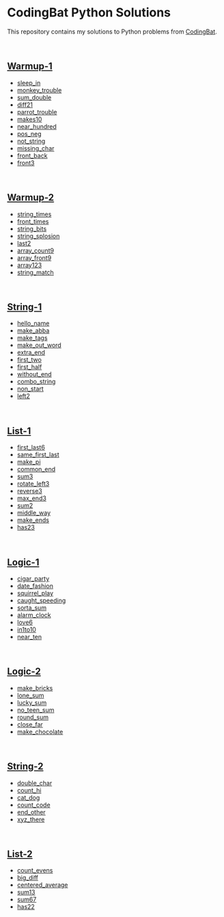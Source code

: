 # CodingBat Python Solutions

This repository contains my solutions to Python problems from [CodingBat](https://codingbat.com/python).

<br>

## [Warmup-1](https://codingbat.com/python/Warmup-1)

- [sleep_in](https://codingbat.com/prob/p173401)
- [monkey_trouble](https://codingbat.com/prob/p120546)
- [sum_double](https://codingbat.com/prob/p141905)
- [diff21](https://codingbat.com/prob/p197466)
- [parrot_trouble](https://codingbat.com/prob/p166884)
- [makes10](https://codingbat.com/prob/p124984)
- [near_hundred](https://codingbat.com/prob/p124676)
- [pos_neg](https://codingbat.com/prob/p162058)
- [not_string](https://codingbat.com/prob/p189441)
- [missing_char](https://codingbat.com/prob/p149441)
- [front_back](https://codingbat.com/prob/p153599)
- [front3](https://codingbat.com/prob/p147920)

<br>

## [Warmup-2](https://codingbat.com/python/Warmup-2)

- [string_times](https://codingbat.com/prob/p193507)
- [front_times](https://codingbat.com/prob/p165097)
- [string_bits](https://codingbat.com/prob/p113152)
- [string_splosion](https://codingbat.com/prob/p118366)
- [last2](https://codingbat.com/prob/p145834)
- [array_count9](https://codingbat.com/prob/p166170)
- [array_front9](https://codingbat.com/prob/p110166)
- [array123](https://codingbat.com/prob/p193604)
- [string_match](https://codingbat.com/prob/p182414)

<br>

## [String-1](https://codingbat.com/python/String-1)

- [hello_name](https://codingbat.com/prob/p115413)
- [make_abba](https://codingbat.com/prob/p182144)
- [make_tags](https://codingbat.com/prob/p132290)
- [make_out_word](https://codingbat.com/prob/p129981)
- [extra_end](https://codingbat.com/prob/p148853)
- [first_two](https://codingbat.com/prob/p184816)
- [first_half](https://codingbat.com/prob/p107010)
- [without_end](https://codingbat.com/prob/p138533)
- [combo_string](https://codingbat.com/prob/p194053)
- [non_start](https://codingbat.com/prob/p127703)
- [left2](https://codingbat.com/prob/p160545)

<br>

## [List-1](https://codingbat.com/python/List-1)

- [first_last6](https://codingbat.com/prob/p181624)
- [same_first_last](https://codingbat.com/prob/p179078)
- [make_pi](https://codingbat.com/prob/p113659)
- [common_end](https://codingbat.com/prob/p147755)
- [sum3](https://codingbat.com/prob/p191645)
- [rotate_left3](https://codingbat.com/prob/p148661)
- [reverse3](https://codingbat.com/prob/p192962)
- [max_end3](https://codingbat.com/prob/p135290)
- [sum2](https://codingbat.com/prob/p192589)
- [middle_way](https://codingbat.com/prob/p171011)
- [make_ends](https://codingbat.com/prob/p124806)
- [has23](https://codingbat.com/prob/p177892)

<br>

## [Logic-1](https://codingbat.com/python/Logic-1)

- [cigar_party](https://codingbat.com/prob/p195669)
- [date_fashion](https://codingbat.com/prob/p129125)
- [squirrel_play](https://codingbat.com/prob/p135815)
- [caught_speeding](https://codingbat.com/prob/p137202)
- [sorta_sum](https://codingbat.com/prob/p116620)
- [alarm_clock](https://codingbat.com/prob/p119867)
- [love6](https://codingbat.com/prob/p100958)
- [in1to10](https://codingbat.com/prob/p158497)
- [near_ten](https://codingbat.com/prob/p165321)

<br>

## [Logic-2](https://codingbat.com/python/Logic-2)

- [make_bricks](https://codingbat.com/prob/p118406)
- [lone_sum](https://codingbat.com/prob/p143951)
- [lucky_sum](https://codingbat.com/prob/p107863)
- [no_teen_sum](https://codingbat.com/prob/p100347)
- [round_sum](https://codingbat.com/prob/p179960)
- [close_far](https://codingbat.com/prob/p160533)
- [make_chocolate](https://codingbat.com/prob/p190859)

<br>

## [String-2](https://codingbat.com/python/String-2)

- [double_char](https://codingbat.com/prob/p170842)
- [count_hi](https://codingbat.com/prob/p167246)
- [cat_dog](https://codingbat.com/prob/p164876)
- [count_code](https://codingbat.com/prob/p186048)
- [end_other](https://codingbat.com/prob/p174314)
- [xyz_there](https://codingbat.com/prob/p149391)

<br>

## [List-2](https://codingbat.com/python/List-2)

- [count_evens](https://codingbat.com/prob/p189616)
- [big_diff](https://codingbat.com/prob/p184853)
- [centered_average](https://codingbat.com/prob/p126968)
- [sum13](https://codingbat.com/prob/p167025)
- [sum67](https://codingbat.com/prob/p108886)
- [has22](https://codingbat.com/prob/p119308)
